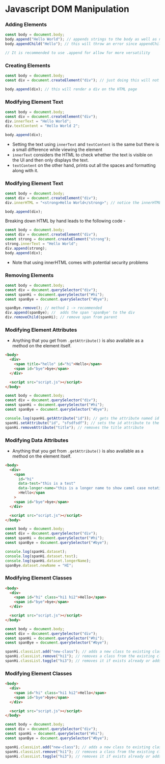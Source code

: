 # Javascript DOM Manipulation

### Adding Elements

```javascript
const body = document.body;
body.append("Hello World"); // appends strings to the body as well as nodes
body.appendChild("Hello"); // this will throw an error since appendChild only accepts 'node' types and NOT simple strings

// It is recommended to use .append for allow for more versatility
```

### Creating Elements

```javascript
const body = document.body;
const div = document.createElement("div"); // just doing this will not render a div on the HTML page as creating an element is different from adding an element which is a crucial step

body.append(div); // this will render a div on the HTML page
```

### Modifying Element Text

```javascript
const body = document.body;
const div = document.createElement("div");
div.innerText = "Hello World";
div.textContent = "Hello World 2";

body.append(div);
```

- Setting the text using `innerText` and `textContent` is the same but there is a small difference while viewing the element
- `innerText` considers the HTML to check whether the text is visible on the UI and then only displays the text.
- `textContent` on the other hand, prints out all the spaces and formatting along with it.

### Modifying Element Text

```javascript
const body = document.body;
const div = document.createElement("div");
div.innerHTML = "<strong>Hello World</strong>"; // notice the innerHTML method

body.append(div);
```

Breaking down HTML by hand leads to the following code -

```javascript
const body = document.body;
const div = document.createElement("div");
const strong = document.createElement("strong");
strong.innerText = "Hello World";
div.append(strong);
body.append(div);
```

- Note that using innerHTML comes with potential security problems

### Removing Elements

```javascript
const body = document.body;
const div = document.querySelector("div");
const spanHi = document.querySelector("#hi");
const spanBye = document.querySelector("#bye");

spanBye.remove(); // method 1 -> recommended
div.append(spanBye); //  adds the span 'spanBye' to the div
div.removeChild(spanHi); // remove span from parent
```

### Modifying Element Attributes

- Anything that you get from `.getAttribute()` is also available as a method on the element itself.

```html
<body>
  <div>
    <span title="hello" id="hi">Hello</span>
    <span id="bye">bye</span>
  </div>

  <script src="script.js"></script>
</body>
```

```javascript
const body = document.body;
const div = document.querySelector("div");
const spanHi = document.querySelector("#hi");
const spanBye = document.querySelector("#bye");

console.log(spanHi.getAttribute("id")); // gets the attribute named id
spanHi.setAttribute("id", "sfsdfsdf"); // sets the id attribute to the given value
spanHi.removeAttribute("title"); // removes the title attribute
```

### Modifying Data Attributes

- Anything that you get from `.getAttribute()` is also available as a method on the element itself.

```html
<body>
  <div>
    <span
      id="hi"
      data-test="this is a test"
      data-longer-name="this is a longer name to show camel case notation"
      >Hello</span
    >
    <span id="bye">bye</span>
  </div>

  <script src="script.js"></script>
</body>
```

```javascript
const body = document.body;
const div = document.querySelector("div");
const spanHi = document.querySelector("#hi");
const spanBye = document.querySelector("#bye");

console.log(spanHi.dataset);
console.log(spanHi.dataset.test);
console.log(spanHi.dataset.longerName);
spanBye.dataset.newName = "HI";
```

### Modifying Element Classes

```html
<body>
  <div>
    <span id="hi" class="hi1 hi2">Hello</span>
    <span id="bye">bye</span>
  </div>

  <script src="script.js"></script>
</body>
```

```javascript
const body = document.body;
const div = document.querySelector("div");
const spanHi = document.querySelector("#hi");
const spanBye = document.querySelector("#bye");

spanHi.classList.add("new-class"); // adds a new class to existing classlist
spanHi.classList.remove("hi1"); // removes a class from the existing classlist
spanHi.classList.toggle("hi3"); // removes it if exists already or adds if does not exist
```

### Modifying Element Classes

```html
<body>
  <div>
    <span id="hi" class="hi1 hi2">Hello</span>
    <span id="bye">bye</span>
  </div>

  <script src="script.js"></script>
</body>
```

```javascript
const body = document.body;
const div = document.querySelector("div");
const spanHi = document.querySelector("#hi");
const spanBye = document.querySelector("#bye");

spanHi.classList.add("new-class"); // adds a new class to existing classlist
spanHi.classList.remove("hi1"); // removes a class from the existing classlist
spanHi.classList.toggle("hi3"); // removes it if exists already or adds if does not exist
```
